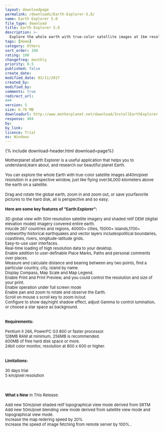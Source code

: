 ```yaml
---
layout: downloadpage
permalink: /downloads/Earth-Explorer-5,0/
name: Earth Explorer 5.0
file_type: download
title: Earth Explorer 5.0
description: >-
  Explore the whole earth with true-color satellite images at 1km resolution in a perspective window
tags: [Home]
category: Others
sort_order: 100
rating: 100
changefreq: monthly
priority: 0.5
published: false
create_date: 
modified_date: 03/11/2017
created_by: 
modified_by: 
comments: true
redirect_url: 
### 
version: 5
size: 6.76 MB
downloadurl: http://www.motherplanet.net/download/InstallEarthExplorer.exe
response: 404
by: 
by_link: 
licence: Trial
os: Windows
---
```


{% include download-header.html download=page%}

<p style="fix-download-text !important">
<p><font size="2">Motherplanet sEarth Explorer is a useful application that helps you to understand,learn about, and research our beautiful planet Earth.<br />
<br />
You can explore the whole Earth with true-color satellite images at40m/pixel resolution in a perspective window, just like flying over36,000 kilometers above the earth on a satellite.<br />
<br />
Drag and rotate the global earth, zoom in and zoom out, or save yourfavorite pictures to the hard disk, all is perspective and so easy.<br />
<br />
<span><strong>Here are some key features of "Earth Explorer":</strong></span><br />
<br />
3D global view with 50m resolution satellite imagery and shaded relif DEM (digital elevation model) imagery convered entire earth. <br />
Inlucde 267 countries and regions, 40000+ cities, 15000+ islands,1700+ noteworthy historical earthquakes and vector layers includespolitical boundaries, coastlines, rivers, longitude-latitude grids. <br />
Easy-to-use user interfaces. <br />
Real-time loading of high resolution data to your desktop. <br />
Enable addition to user-definable Place Marks, Paths and personal comments over places. <br />
Measure and calculate distance and bearing between any two points, find a particular country, city, island by name. <br />
Display Compass, Map Scale and Map Legend. <br />
Enable Print and Print Preview, and you could control the resolution and size of your print. <br />
Enable operation under full screen mode <br />
Enable pan and zoom to rotate and observe the Earth. <br />
Scroll on mouse s scroll key to zoom in/out. <br />
Configure to show day/night shadow effect, adjust Gamma to control lumination, or choose a star space as background.<br />
<br />
<br />
<span><strong>Requirements:</strong></span><br />
<br />
Pentium II 266, PowerPC G3 800 or faster </font><font size="2">processor</font><font size="2">.<br />
128MB RAM at minimum, 256MB is recommended.<br />
600MB of free hard disk space or more.<br />
24bit color monitor, resolution at 800 x 600 or higher.<br />
<br />
<br />
<span><strong>Limitations:</strong></span><br />
<br />
30 days trial<br />
5 km/pixel resolution<br />
</font></p>
<div class="celltext_big"><br />
<br />
<font size="2"><strong>What s New</strong> in This Release:<br />
<br />
Add new 50m/pixel shaded relif topographical view mode derived from SRTM<br />
Add new 50m/pixel blending view mode derived from satellite view mode and topographical view mode. <br />
Increase the map redering speed by 20%<br />
Increase the speed of image fetching from remote server by 100%..</font></div></p>
